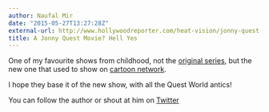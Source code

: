 ```yaml
---
author: Naufal Mir
date: "2015-05-27T13:27:28Z"
external-url: http://www.hollywoodreporter.com/heat-vision/jonny-quest-movie-robert-rodriguez-797743
title: A Jonny Quest Movie? Hell Yes
---
```


One of my favourite shows from childhood, not the [original series](http://en.wikipedia.org/wiki/Jonny_Quest#The_New_Adventures_of_Jonny_Quest), but the new one that used to show on [cartoon network](http://en.wikipedia.org/wiki/Jonny_Quest#The_Real_Adventures_of_Jonny_Quest).

I hope they base it of the new show, with all the Quest World antics!

You can follow the author or shout at him on [Twitter](https://twitter.com/abijango)